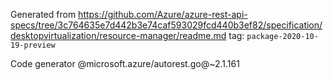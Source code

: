Generated from https://github.com/Azure/azure-rest-api-specs/tree/3c764635e7d442b3e74caf593029fcd440b3ef82/specification/desktopvirtualization/resource-manager/readme.md tag: `package-2020-10-19-preview`

Code generator @microsoft.azure/autorest.go@~2.1.161

